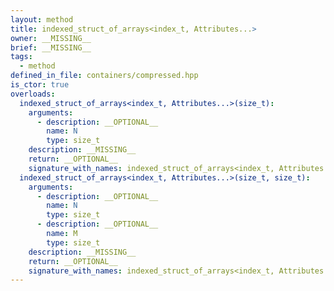```yaml
---
layout: method
title: indexed_struct_of_arrays<index_t, Attributes...>
owner: __MISSING__
brief: __MISSING__
tags:
  - method
defined_in_file: containers/compressed.hpp
is_ctor: true
overloads:
  indexed_struct_of_arrays<index_t, Attributes...>(size_t):
    arguments:
      - description: __OPTIONAL__
        name: N
        type: size_t
    description: __MISSING__
    return: __OPTIONAL__
    signature_with_names: indexed_struct_of_arrays<index_t, Attributes...>(size_t N)
  indexed_struct_of_arrays<index_t, Attributes...>(size_t, size_t):
    arguments:
      - description: __OPTIONAL__
        name: N
        type: size_t
      - description: __OPTIONAL__
        name: M
        type: size_t
    description: __MISSING__
    return: __OPTIONAL__
    signature_with_names: indexed_struct_of_arrays<index_t, Attributes...>(size_t N, size_t M)
---
```

